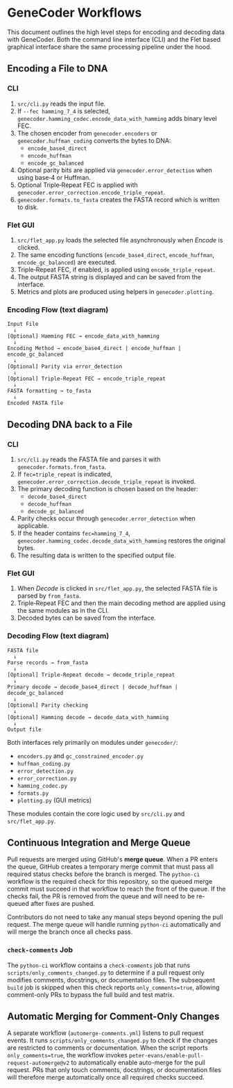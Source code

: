 # GeneCoder Workflows

This document outlines the high level steps for encoding and decoding data with GeneCoder. Both the command line interface (CLI) and the Flet based graphical interface share the same processing pipeline under the hood.

## Encoding a File to DNA

### CLI
1. `src/cli.py` reads the input file.
2. If `--fec hamming_7_4` is selected, `genecoder.hamming_codec.encode_data_with_hamming` adds binary level FEC.
3. The chosen encoder from `genecoder.encoders` or `genecoder.huffman_coding` converts the bytes to DNA:
   - `encode_base4_direct`
   - `encode_huffman`
   - `encode_gc_balanced`
4. Optional parity bits are applied via `genecoder.error_detection` when using base‑4 or Huffman.
5. Optional Triple‑Repeat FEC is applied with `genecoder.error_correction.encode_triple_repeat`.
6. `genecoder.formats.to_fasta` creates the FASTA record which is written to disk.

### Flet GUI
1. `src/flet_app.py` loads the selected file asynchronously when *Encode* is clicked.
2. The same encoding functions (`encode_base4_direct`, `encode_huffman`, `encode_gc_balanced`) are executed.
3. Triple‑Repeat FEC, if enabled, is applied using `encode_triple_repeat`.
4. The output FASTA string is displayed and can be saved from the interface.
5. Metrics and plots are produced using helpers in `genecoder.plotting`.

### Encoding Flow (text diagram)
```
Input File
  ↓
[Optional] Hamming FEC → encode_data_with_hamming
  ↓
Encoding Method → encode_base4_direct | encode_huffman | encode_gc_balanced
  ↓
[Optional] Parity via error_detection
  ↓
[Optional] Triple‑Repeat FEC → encode_triple_repeat
  ↓
FASTA formatting → to_fasta
  ↓
Encoded FASTA file
```

## Decoding DNA back to a File

### CLI
1. `src/cli.py` reads the FASTA file and parses it with `genecoder.formats.from_fasta`.
2. If `fec=triple_repeat` is indicated, `genecoder.error_correction.decode_triple_repeat` is invoked.
3. The primary decoding function is chosen based on the header:
   - `decode_base4_direct`
   - `decode_huffman`
   - `decode_gc_balanced`
4. Parity checks occur through `genecoder.error_detection` when applicable.
5. If the header contains `fec=hamming_7_4`, `genecoder.hamming_codec.decode_data_with_hamming` restores the original bytes.
6. The resulting data is written to the specified output file.

### Flet GUI
1. When *Decode* is clicked in `src/flet_app.py`, the selected FASTA file is parsed by `from_fasta`.
2. Triple‑Repeat FEC and then the main decoding method are applied using the same modules as in the CLI.
3. Decoded bytes can be saved from the interface.

### Decoding Flow (text diagram)
```
FASTA file
  ↓
Parse records → from_fasta
  ↓
[Optional] Triple‑Repeat decode → decode_triple_repeat
  ↓
Primary decode → decode_base4_direct | decode_huffman | decode_gc_balanced
  ↓
[Optional] Parity checking
  ↓
[Optional] Hamming decode → decode_data_with_hamming
  ↓
Output file
```

Both interfaces rely primarily on modules under `genecoder/`:
- `encoders.py` and `gc_constrained_encoder.py`
- `huffman_coding.py`
- `error_detection.py`
- `error_correction.py`
- `hamming_codec.py`
- `formats.py`
- `plotting.py` (GUI metrics)

These modules contain the core logic used by `src/cli.py` and `src/flet_app.py`.

## Continuous Integration and Merge Queue

Pull requests are merged using GitHub's **merge queue**. When a PR enters the
queue, GitHub creates a temporary merge commit that must pass all required
status checks before the branch is merged. The `python-ci` workflow is the
required check for this repository, so the queued merge commit must succeed in
that workflow to reach the front of the queue. If the checks fail, the PR is
removed from the queue and will need to be re-queued after fixes are pushed.

Contributors do not need to take any manual steps beyond opening the pull
request. The merge queue will handle running `python-ci` automatically and will
merge the branch once all checks pass.

### `check-comments` Job

The `python-ci` workflow contains a `check-comments` job that runs
`scripts/only_comments_changed.py` to determine if a pull request only modifies
comments, docstrings, or documentation files. The subsequent `build` job is
skipped when this check reports `only_comments=true`, allowing comment-only PRs
to bypass the full build and test matrix.


## Automatic Merging for Comment-Only Changes

A separate workflow (`automerge-comments.yml`) listens to pull request events. It
runs `scripts/only_comments_changed.py` to check if the changes are restricted to
comments or documentation. When the script reports `only_comments=true`, the
workflow invokes `peter-evans/enable-pull-request-automerge@v2` to automatically
enable auto-merge for the pull request. PRs that only touch comments, docstrings,
or documentation files will therefore merge automatically once all required
checks succeed.

